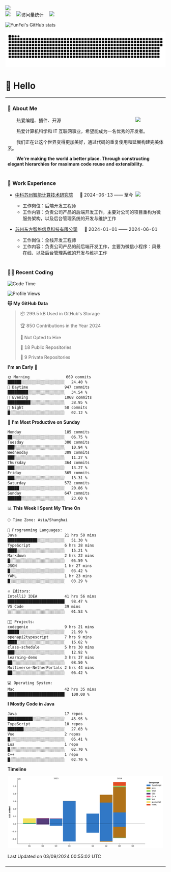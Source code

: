   <!-- dynamic typing effect 动态打字效果 -->
  <div>
    <a href="http://yunfei.plus">
      <img src="https://readme-typing-svg.demolab.com?font=Fira+Code&pause=1000&width=435&lines=console.log(%22Hello%2C%20World%22);祝您今天愉快!&center=true&size=27" />
    </a>
  </div>

  <div>
    <a href="http://yunfei.plus/"><img src="https://img.shields.io/badge/Website-博客-8c36db" /></a>&emsp;
    <!-- visitor -->
    <img src="https://komarev.com/ghpvc/?username=yunfeidog&label=Views&color=orange&style=flat" alt="访问量统计" />&emsp;
    <!-- wakatime -->    
    <a href="https://wakatime.com/@yunfeidog"><img src="https://wakatime.com/badge/user/42d0678c-368b-448b-9a77-5d21c5b55352.svg" /></a>
  </div>

![YunFei's GitHub stats](https://github-readme-stats.vercel.app/api?username=yunfeidog)

![snake](./dist/github-contribution-grid-snake.svg)

#  🙋 Hello

<table>


<tr><td>

### 🤺 About Me

<img align="right" width="88" src="https://cdn.jsdelivr.net/gh/yunfeidog/yunfeidog/assets/images/jobs.png" />

<p>&emsp;&emsp;热爱编程、插件、开源</p>
<p>&emsp;&emsp;热爱计算机科学和 IT 互联网事业，希望能成为一名优秀的开发者。</p>
<p>&emsp;&emsp;我们正在让这个世界变得更加美好，通过代码的重复使用和延展构建完美体系。</p>
<p>&emsp;&emsp;<strong>We're making the world a better place. Through constructing elegant hierarchies for maximum code reuse and extensibility.</strong></p>

</td></tr> 

<tr><td>

### 🏢 Work Experience

<img align="right" width="88" src="https://cdn.jsdelivr.net/gh/yunfeidog/yunfeidog/assets/images/yuanze.png" />

- [中科苏州智能计算技术研究院](http://iict.ac.cn/sy) &emsp; 📌 2024-06-13 —— 至今

  - 工作岗位：后端开发工程师
  - 工作内容：负责公司产品的后端开发工作，主要对公司的项目重构为微服务架构，以及后台管理系统的开发与维护工作

- [苏州东方智旅信息科技有限公司](http://www.leyoobao.com/) &emsp; 📌 2024-01-01 —— 2024-06-01

    - 工作岗位：全栈开发工程师
    - 工作内容：负责公司产品的前后端开发工作，主要为微信小程序：风景在线、以及后台管理系统的开发与维护工作


</td></tr>

<tr><td>

### 👩‍💻 Recent Coding
<!--START_SECTION:waka-->
![Code Time](http://img.shields.io/badge/Code%20Time-1%2C703%20hrs%2028%20mins-blue)

![Profile Views](http://img.shields.io/badge/Profile%20Views-1-blue)

**🐱 My GitHub Data** 

> 📦 299.5 kB Used in GitHub's Storage 
 > 
> 🏆 850 Contributions in the Year 2024
 > 
> 🚫 Not Opted to Hire
 > 
> 📜 18 Public Repositories 
 > 
> 🔑 9 Private Repositories 
 > 
**I'm an Early 🐤** 

```text
🌞 Morning                669 commits         ██████░░░░░░░░░░░░░░░░░░░   24.40 % 
🌆 Daytime                947 commits         █████████░░░░░░░░░░░░░░░░   34.54 % 
🌃 Evening                1068 commits        ██████████░░░░░░░░░░░░░░░   38.95 % 
🌙 Night                  58 commits          █░░░░░░░░░░░░░░░░░░░░░░░░   02.12 % 
```
📅 **I'm Most Productive on Sunday** 

```text
Monday                   185 commits         ██░░░░░░░░░░░░░░░░░░░░░░░   06.75 % 
Tuesday                  300 commits         ███░░░░░░░░░░░░░░░░░░░░░░   10.94 % 
Wednesday                309 commits         ███░░░░░░░░░░░░░░░░░░░░░░   11.27 % 
Thursday                 364 commits         ███░░░░░░░░░░░░░░░░░░░░░░   13.27 % 
Friday                   365 commits         ███░░░░░░░░░░░░░░░░░░░░░░   13.31 % 
Saturday                 572 commits         █████░░░░░░░░░░░░░░░░░░░░   20.86 % 
Sunday                   647 commits         ██████░░░░░░░░░░░░░░░░░░░   23.60 % 
```


📊 **This Week I Spent My Time On** 

```text
🕑︎ Time Zone: Asia/Shanghai

💬 Programming Languages: 
Java                     21 hrs 50 mins      █████████████░░░░░░░░░░░░   51.30 % 
TypeScript               6 hrs 28 mins       ████░░░░░░░░░░░░░░░░░░░░░   15.21 % 
Markdown                 2 hrs 22 mins       █░░░░░░░░░░░░░░░░░░░░░░░░   05.59 % 
JSON                     1 hr 27 mins        █░░░░░░░░░░░░░░░░░░░░░░░░   03.42 % 
YAML                     1 hr 23 mins        █░░░░░░░░░░░░░░░░░░░░░░░░   03.29 % 

🔥 Editors: 
IntelliJ IDEA            41 hrs 56 mins      █████████████████████████   98.47 % 
VS Code                  39 mins             ░░░░░░░░░░░░░░░░░░░░░░░░░   01.53 % 

🐱‍💻 Projects: 
codegenie                9 hrs 21 mins       █████░░░░░░░░░░░░░░░░░░░░   21.99 % 
openapi2typescript       7 hrs 9 mins        ████░░░░░░░░░░░░░░░░░░░░░   16.82 % 
class-schedule           5 hrs 30 mins       ███░░░░░░░░░░░░░░░░░░░░░░   12.92 % 
learning-demo            3 hrs 37 mins       ██░░░░░░░░░░░░░░░░░░░░░░░   08.50 % 
Multiverse-NetherPortals 2 hrs 44 mins       ██░░░░░░░░░░░░░░░░░░░░░░░   06.42 % 

💻 Operating System: 
Mac                      42 hrs 35 mins      █████████████████████████   100.00 % 
```

**I Mostly Code in Java** 

```text
Java                     17 repos            ███████████░░░░░░░░░░░░░░   45.95 % 
TypeScript               10 repos            ███████░░░░░░░░░░░░░░░░░░   27.03 % 
Vue                      2 repos             █░░░░░░░░░░░░░░░░░░░░░░░░   05.41 % 
Lua                      1 repo              █░░░░░░░░░░░░░░░░░░░░░░░░   02.70 % 
C++                      1 repo              █░░░░░░░░░░░░░░░░░░░░░░░░   02.70 % 
```



**Timeline**

![Lines of Code chart](https://raw.githubusercontent.com/yunfeidog/yunfeidog/main/assets/bar_graph.png)


 Last Updated on 03/09/2024 00:55:02 UTC
<!--END_SECTION:waka-->

</td></tr>




<tr><td>

